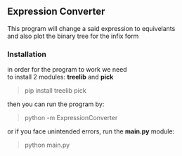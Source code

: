 ## Expression Converter

This program will change a said expression to equivelants  
and also plot the binary tree for the infix form

### Installation
in order for the program to work we need  
to install 2 modules: **treelib** and **pick**
> pip install treelib pick

then you can run the program by:
> python -m ExpressionConverter

or if you face unintended errors, run the **main.py** module:
> python main.py

